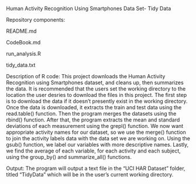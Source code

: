 Human Activity Recognition Using Smartphones Data Set- Tidy Data

Repository components:

README.md

CodeBook.md

run_analysis.R

tidy_data.txt

Description of R code:
This project downloads the Human Activity Recognition using Smartphones dataset, and cleans up, then summarizes the data. It is recommended that the users set the working directory to the location the user desries to download the files in this project. The first step is to download the data if it doesn’t presently exist in the working directory. Once the data is downloaded, it extracts the train and test data using the read.table() function. Then the program merges the datasets using the rbind() function. After that, the program extracts the mean and standard deviations of each measurement using the grepl() function. We now want appropriate activity names for our dataset, so we use the merge() function to join the activity labels data with the data set we are working on. Using the gsub() function, we label our variables with more descriptive names. Lastly, we find the average of each variable, for each activity and each subject, using the group_by() and summarize_all() functions.

Output:
	The program will output a text file in the “UCI HAR Dataset” folder, titled “TidyData” which will be in the user’s current working directory. 
